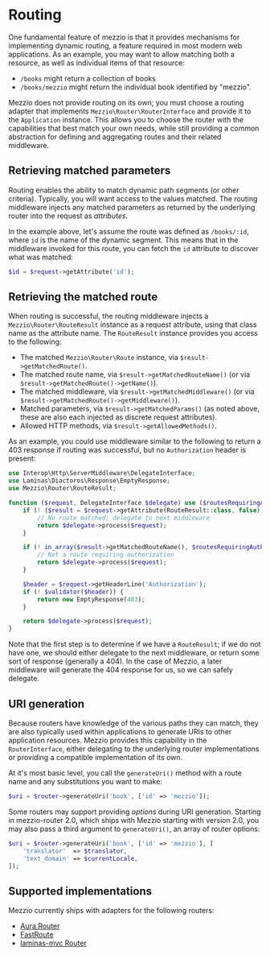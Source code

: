 # Routing

One fundamental feature of mezzio is that it provides mechanisms for
implementing dynamic routing, a feature required in most modern web
applications. As an example, you may want to allow matching both a resource, as
well as individual items of that resource:

- `/books` might return a collection of books
- `/books/mezzio` might return the individual book identified by
  "mezzio".

Mezzio does not provide routing on its own; you must choose a routing
adapter that implements `Mezzio\Router\RouterInterface` and provide it
to the `Application` instance. This allows you to choose the router with the
capabilities that best match your own needs, while still providing a common
abstraction for defining and aggregating routes and their related middleware.

## Retrieving matched parameters

Routing enables the ability to match dynamic path segments (or other
criteria). Typically, you will want access to the values matched. The routing
middleware injects any matched parameters as returned by the underlying router
into the request as *attributes*.

In the example above, let's assume the route was defined as `/books/:id`, where
`id` is the name of the dynamic segment. This means that in the middleware
invoked for this route, you can fetch the `id` attribute to discover what was
matched:

```php
$id = $request->getAttribute('id');
```

## Retrieving the matched route

When routing is successful, the routing middleware injects a
`Mezzio\Router\RouteResult` instance as a request attribute, using that
class name as the attribute name. The `RouteResult` instance provides you access
to the following:

- The matched `Mezzio\Router\Route` instance, via `$result->getMatchedRoute()`.
- The matched route name, via `$result->getMatchedRouteName()` (or via
  `$result->getMatchedRoute()->getName()`).
- The matched middleware, via `$result->getMatchedMiddleware()` (or via
  `$result->getMatchedRoute()->getMiddleware()`).
- Matched parameters, via `$result->getMatchedParams()` (as noted above, these
  are also each injected as discrete request attributes).
- Allowed HTTP methods, via `$result->getAllowedMethods()`.

As an example, you could use middleware similar to the following to return a 403
response if routing was successful, but no `Authorization` header is present:

```php
use Interop\Http\ServerMiddleware\DelegateInterface;
use Laminas\Diactoros\Response\EmptyResponse;
use Mezzio\Router\RouteResult;

function ($request, DelegateInterface $delegate) use ($routesRequiringAuthorization, $validator) {
    if (! ($result = $request->getAttribute(RouteResult::class, false))) {
        // No route matched; delegate to next middleware
        return $delegate->process($request);
    }

    if (! in_array($result->getMatchedRouteName(), $routesRequiringAuthorization, true)) {
        // Not a route requiring authorization
        return $delegate->process($request);
    }

    $header = $request->getHeaderLine('Authorization');
    if (! $validator($header)) {
        return new EmptyResponse(403);
    }

    return $delegate->process($request);
}
```

Note that the first step is to determine if we have a `RouteResult`; if we do
not have one, we should either delegate to the next middleware, or return some
sort of response (generally a 404). In the case of Mezzio, a later
middleware will generate the 404 response for us, so we can safely delegate.

## URI generation

Because routers have knowledge of the various paths they can match, they are
also typically used within applications to generate URIs to other application
resources. Mezzio provides this capability in the `RouterInterface`,
either delegating to the underlying router implementations or providing a
compatible implementation of its own.

At it's most basic level, you call the `generateUri()` method with a route name
and any substitutions you want to make:

```php
$uri = $router->generateUri('book', ['id' => 'mezzio']);
```

Some routers may support providing _options_ during URI generation. Starting in
mezzio-router 2.0, which ships with Mezzio starting with version
2.0, you may also pass a third argument to `generateUri()`, an array of router
options:

```php
$uri = $router->generateUri('book', ['id' => 'mezzio'], [
    'translator'  => $translator,
    'text_domain' => $currentLocale,
]);
```

## Supported implementations

Mezzio currently ships with adapters for the following routers:

- [Aura.Router](aura.md)
- [FastRoute](fast-route.md)
- [laminas-mvc Router](laminas.md)
